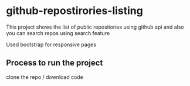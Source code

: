 # github-repostirories-listing
This project shows the list of public repositories using github api and also you can search repos using search feature

Used bootstrap for responsive pages
## Process to run the project
clone the repo / download code 
